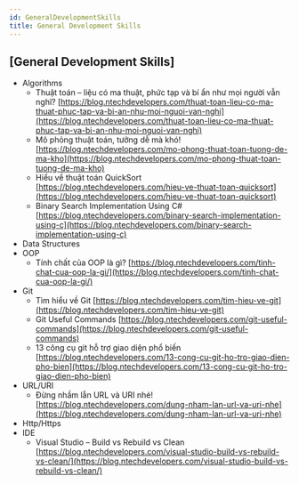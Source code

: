 ```yaml
---
id: GeneralDevelopmentSkills
title: General Development Skills
---
```


## [General Development Skills]

- Algorithms
    + Thuật toán – liệu có ma thuật, phức tạp và bí ẩn như mọi người vẫn nghĩ? [https://blog.ntechdevelopers.com/thuat-toan-lieu-co-ma-thuat-phuc-tap-va-bi-an-nhu-moi-nguoi-van-nghi](https://blog.ntechdevelopers.com/thuat-toan-lieu-co-ma-thuat-phuc-tap-va-bi-an-nhu-moi-nguoi-van-nghi)
    + Mô phỏng thuật toán, tưởng dễ mà khó! [https://blog.ntechdevelopers.com/mo-phong-thuat-toan-tuong-de-ma-kho](https://blog.ntechdevelopers.com/mo-phong-thuat-toan-tuong-de-ma-kho)
    + Hiểu về thuật toán QuickSort [https://blog.ntechdevelopers.com/hieu-ve-thuat-toan-quicksort](https://blog.ntechdevelopers.com/hieu-ve-thuat-toan-quicksort)
    + Binary Search Implementation Using C# [https://blog.ntechdevelopers.com/binary-search-implementation-using-c](https://blog.ntechdevelopers.com/binary-search-implementation-using-c)
- Data Structures
- OOP
    + Tính chất của OOP là gì? [https://blog.ntechdevelopers.com/tinh-chat-cua-oop-la-gi/](https://blog.ntechdevelopers.com/tinh-chat-cua-oop-la-gi/)
- Git
    + Tìm hiểu về Git [https://blog.ntechdevelopers.com/tim-hieu-ve-git](https://blog.ntechdevelopers.com/tim-hieu-ve-git)
    + Git Useful Commands [https://blog.ntechdevelopers.com/git-useful-commands](https://blog.ntechdevelopers.com/git-useful-commands)
    + 13 công cụ git hỗ trợ giao diện phổ biến [https://blog.ntechdevelopers.com/13-cong-cu-git-ho-tro-giao-dien-pho-bien](https://blog.ntechdevelopers.com/13-cong-cu-git-ho-tro-giao-dien-pho-bien)
- URL/URI
    + Đừng nhầm lẫn URL và URI nhé! [https://blog.ntechdevelopers.com/dung-nham-lan-url-va-uri-nhe](https://blog.ntechdevelopers.com/dung-nham-lan-url-va-uri-nhe)
- Http/Https
- IDE
    + Visual Studio – Build vs Rebuild vs Clean [https://blog.ntechdevelopers.com/visual-studio-build-vs-rebuild-vs-clean/](https://blog.ntechdevelopers.com/visual-studio-build-vs-rebuild-vs-clean/)
